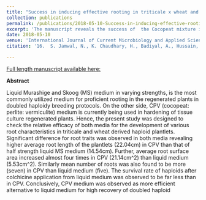 ```yaml
---
title: "Success in inducing effective rooting in triticale x wheat and wheat x wheat derived haploid plantlets in cocopeat mixture."
collection: publications
permalink: /publications/2018-05-10-Success-in-inducing-effective-rooting-in-triticale-x-wheat-and-wheat-x-wheat-derived-haploid-plantlets-in-cocopeat-mixture
excerpt: 'The manuscript reveals the success of  the Cocopeat mixture in inducing rooting in Triticale derived wheat haploid plants. '
date: 2018-05-10
venue: 'International Journal of Current Microbiology and Applied Sciences'
citation: '16.	S. Jamwal, N., K. Chaudhary, H., Badiyal, A., Hussain, W., Katoch, P., and Kumar, N. 2018. Success in inducing effective rooting in triticale x wheat and wheat x wheat derived haploid plantlets in cocopeat mixture. International Journal of Current Microbiology and Applied Sciences. 7:15–23.'

---
```


<a href='https://www.ijcmas.com/7-5-2018/Navdeep%20S.%20Jamwal,%20et%20al.pdf'>Full length manuscript available here:</a>

**Abstract**

Liquid Murashige and Skoog (MS) medium in varying strengths, is the most commonly utilized medium for proficient rooting in the regenerated plants in doubled haploidy breeding protocols. On the other side, CPV (cocopeat: perlite: vermiculite) medium is currently being used in hardening of tissue culture regenerated plants. Hence, the present study was designed to check the relative efficacy of both media for the development of various root characteristics in triticale and wheat derived haploid plantlets. Significant difference for root traits was observed in both media revealing higher average root length of the plantlets (22.04cm) in CPV than that of half strength liquid MS medium (14.54cm). Further, average root surface area increased almost four times in CPV (21.14cm^2) than liquid medium (5.53cm^2). Similarly mean number of roots was also found to be more (seven) in CPV than liquid medium (five). The survival rate of haploids after colchicine application from liquid medium was observed to be far less than in CPV. Conclusively, CPV medium was observed as more efficient alternative to liquid medium for high recovery of doubled haploid
